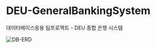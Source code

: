 # DEU-GeneralBankingSystem
데이터베이스응용 팀프로젝트 - DEU 종합 은행 시스템

![DB-ERD](https://user-images.githubusercontent.com/81578775/144891522-7bac12d4-1597-4e68-9400-1f494556ba90.png)
